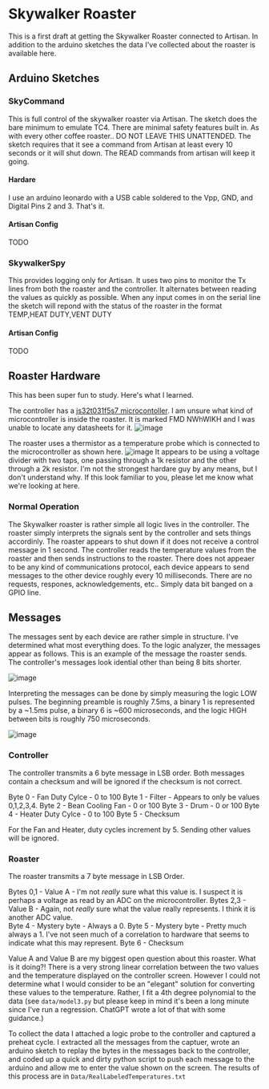 # Skywalker Roaster

This is a first draft at getting the Skywalker Roaster connected to Artisan. In addition to the arduino sketches the data I've collected about the roaster is available here.

## Arduino Sketches 

### SkyCommand
This is full control of the skywalker roaster via Artisan. The sketch does the bare minimum to emulate TC4. There are minimal safety features built in. As with every other coffee roaster.. DO NOT LEAVE THIS UNATTENDED. The sketch requires that it see a command from Artisan at least every 10 seconds or it will shut down. The READ commands from artisan will keep it going.  

#### Hardare
I use an arduino leonardo with a USB cable soldered to the Vpp, GND, and Digital Pins 2 and 3.  That's it. 

#### Artisan Config
TODO

### SkywalkerSpy
This provides logging only for Artisan. It uses two pins to monitor the Tx lines from both the roaster and the controller. It alternates between reading the values as quickly as possible. When any input comes in on the serial line the sketch will repond with the status of the roaster in the format TEMP,HEAT DUTY,VENT DUTY 

#### Artisan Config
TODO

## Roaster Hardware
This has been super fun to study. Here's what I learned. 

The controller has a [js32t031f5s7 microcontoller](http://www.honor-ic.com/Product/ProScreenDetail?pid=118). 
I am unsure what kind of microcontroller is inside the roaster. It is marked FMD NWhWIKH and I was unable to locate any datasheets for it. 
![image](https://github.com/jmoore52/SkywalkerRoaster/assets/25308608/9667b4ed-4d56-44d6-9c13-1d5d7ac2737e)

The roaster uses a thermistor as a temperature probe which is connected to the microcontroller as shown here. 
![image](https://github.com/jmoore52/SkywalkerRoaster/assets/25308608/b5e678ef-a7f5-44a4-83ef-9cf92c3277f3)
It appears to be using a voltage divider with two taps, one passing through a 1k resistor and the other through a 2k resistor. I'm not the strongest hardare guy by any means, but I don't understand why. If this look familiar to you, please let me know what we're looking at here. 


### Normal Operation
The Skywalker roaster is rather simple all logic lives in the controller. The roaster simply interprets the signals sent by the controller and sets things accordinly. The roaster appears to shut down if it does not receive a control message in 1 second. The controller reads the temperature values from the roaster and then sends instructions to the roaster. There does not appeaer to be any kind of communications protocol, each device appears to send messages to the other device roughly every 10 milliseconds. There are no requests, respones, acknowledgements, etc..  Simply data bit banged on a GPIO line. 

## Messages
The messages sent by each device are rather simple in structure. I've determined what most everything does. To the logic analyzer, the messages appear as follows. This is an example of the message the roaster sends. The controller's messages look idential other than being 8 bits shorter. 

![image](https://github.com/jmoore52/SkywalkerRoaster/assets/25308608/ba62c969-7bf0-4eb5-afd7-8f788b759ce2) 

Interpreting the messages can be done by simply measuring the logic LOW pulses. The beginning preamble is roughly 7.5ms, a binary 1 is represented by a ~1.5ms pulse, a binary 6 is ~600 microseconds, and the logic HIGH between bits is roughly 750 microseconds. 

![image](https://github.com/jmoore52/SkywalkerRoaster/assets/25308608/82005860-83ae-40a5-8574-5bc535f85420)

### Controller
The controller transmits a 6 byte message in LSB order. Both messages contain a checksum and will be ignored if the checksum is not correct.

Byte 0 - Fan Duty Cylce - 0 to 100
Byte 1 - Filter - Appears to only be values 0,1,2,3,4. 
Byte 2 - Bean Cooling Fan - 0 or 100 
Byte 3 - Drum - 0 or 100
Byte 4 - Heater Duty Cylce - 0 to 100
Byte 5 - Checksum

For the Fan and Heater, duty cycles increment by 5. Sending other values will be ignored. 

### Roaster
The roaster transmits a 7 byte message in LSB Order. 

Bytes 0,1 - Value A - I'm not _really_ sure what this value is. I suspect it is perhaps a voltage as read by an ADC on the microcontroller.
Bytes 2,3 - Value B - Again, not _really_ sure what the value really represents. I think it is another ADC value.  
Byte 4 - Mystery byte - Always a 0. 
Byte 5 - Mystery byte - Pretty much always a 1. I've not seen much of a correlation to hardware that seems to indicate what this may represent. 
Byte 6 - Checksum

Value A and Value B are my biggest open question about this roaster. What is it doing?! There is a very strong linear correlation between the two values and the temperature displayed on the controller screen. However I could not determine what I would consider to be an "elegant" solution for converting these values to the temperature. Rather, I fit a 4th degree polynomial to the data (see `data/model3.py` but please keep in mind it's been a long minute since I've run a regression. ChatGPT wrote a lot of that with some guidance.) 

To collect the data I attached a logic probe to the controller and captured a preheat cycle. I extracted all the messages from the captuer, wrote an arduino sketch to replay the bytes in the messages back to the controller, and coded up a quick and dirty python script to push each message to the arduino and allow me to enter the value shown on the screen. The results of this process are in `Data/RealLabeledTemperatures.txt` 




